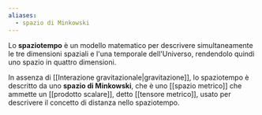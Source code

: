 ```yaml
---
aliases:
  - spazio di Minkowski
---
```

Lo **spaziotempo** è un modello matematico per descrivere simultaneamente le tre dimensioni spaziali e l'una temporale dell'Universo, rendendolo quindi uno spazio in quattro dimensioni.

In assenza di [[Interazione gravitazionale|gravitazione]], lo spaziotempo è descritto da uno **spazio di Minkowski**, che è uno [[spazio metrico]] che ammette un [[prodotto scalare]], detto [[tensore metrico]], usato per descrivere il concetto di distanza nello spaziotempo.